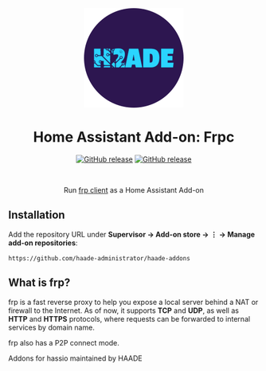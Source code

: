 <div align="center">
<img src="images/logo.png">
<h1>Home Assistant Add-on: Frpc</h1>

[![GitHub release](https://img.shields.io/github/tag/fatedier/frp.svg?label=release-frp-original)](https://github.com/fatedier/frp/releases)
[![GitHub release](https://img.shields.io/github/tag/fatedier/frp.svg?label=release-frpc)](https://github.com/haade-administrator/haade-addons/releases)

<br>
<p>Run <a href="https://github.com/fatedier/frp">frp client</a> as a Home Assistant Add-on</p>
</div>

## Installation

Add the repository URL under **Supervisor → Add-on store → ⋮ → Manage add-on repositories**:

    https://github.com/haade-administrator/haade-addons
    

## What is frp?

frp is a fast reverse proxy to help you expose a local server behind a NAT or firewall to the Internet. As of now, it supports **TCP** and **UDP**, as well as **HTTP** and **HTTPS** protocols, where requests can be forwarded to internal services by domain name.

frp also has a P2P connect mode.
    
    
Addons for hassio maintained by HAADE
